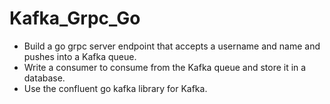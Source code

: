 # Kafka_Grpc_Go

- Build a go grpc server endpoint that accepts a username and name and pushes into a Kafka queue. 
- Write a consumer to consume from the Kafka queue and store it in a database. 
- Use the confluent go kafka library for Kafka.
